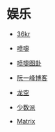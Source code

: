 # 娱乐


<div id = "首"></div>
<script src = "../js/首.js"></script>


* [36kr](https://m.36kr.com/)
* [喷嚏](http://www.dapenti.com/blog/indexforweb.asp)
* [喷嚏图卦](http://www.dapenti.com/blog/blog.asp?name=xilei&subjectid=70)
* [阮一峰博客](http://ruanyifeng.com/blog/)


* [龙空](https://www.lkong.com/)
* [少数派](https://sspai.com/)
* [Matrix](https://sspai.com/matrix)